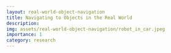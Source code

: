 ```yaml
---
layout: real-world-object-navigation
title: Navigating to Objects in the Real World
description: 
img: assets/real-world-object-navigation/robot_in_car.jpeg
importance: 1
category: research
---
```

